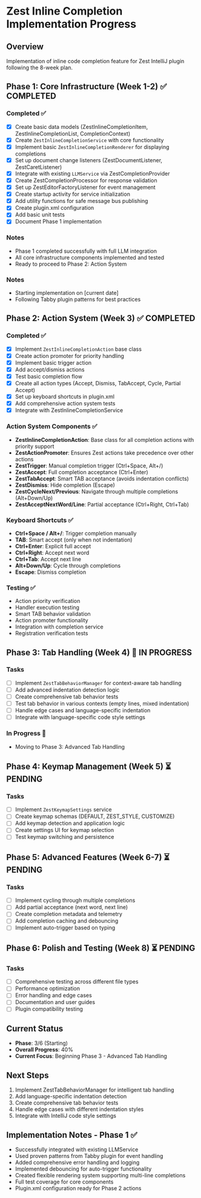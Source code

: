 # Zest Inline Completion Implementation Progress

## Overview
Implementation of inline code completion feature for Zest IntelliJ plugin following the 8-week plan.

## Phase 1: Core Infrastructure (Week 1-2) ✅ COMPLETED

### Completed ✅
- [x] Create basic data models (ZestInlineCompletionItem, ZestInlineCompletionList, CompletionContext)
- [x] Create `ZestInlineCompletionService` with core functionality
- [x] Implement basic `ZestInlineCompletionRenderer` for displaying completions
- [x] Set up document change listeners (ZestDocumentListener, ZestCaretListener)
- [x] Integrate with existing `LLMService` via ZestCompletionProvider
- [x] Create ZestCompletionProcessor for response validation
- [x] Set up ZestEditorFactoryListener for event management
- [x] Create startup activity for service initialization
- [x] Add utility functions for safe message bus publishing
- [x] Create plugin.xml configuration
- [x] Add basic unit tests
- [x] Document Phase 1 implementation

### Notes
- Phase 1 completed successfully with full LLM integration
- All core infrastructure components implemented and tested
- Ready to proceed to Phase 2: Action System

### Notes
- Starting implementation on [current date]
- Following Tabby plugin patterns for best practices

## Phase 2: Action System (Week 3) ✅ COMPLETED

### Completed ✅
- [x] Implement `ZestInlineCompletionAction` base class
- [x] Create action promoter for priority handling
- [x] Implement basic trigger action
- [x] Add accept/dismiss actions
- [x] Test basic completion flow
- [x] Create all action types (Accept, Dismiss, TabAccept, Cycle, Partial Accept)
- [x] Set up keyboard shortcuts in plugin.xml
- [x] Add comprehensive action system tests
- [x] Integrate with ZestInlineCompletionService

### Action System Components ✅
- **ZestInlineCompletionAction**: Base class for all completion actions with priority support
- **ZestActionPromoter**: Ensures Zest actions take precedence over other actions
- **ZestTrigger**: Manual completion trigger (Ctrl+Space, Alt+/)
- **ZestAccept**: Full completion acceptance (Ctrl+Enter)
- **ZestTabAccept**: Smart TAB acceptance (avoids indentation conflicts)
- **ZestDismiss**: Hide completion (Escape)
- **ZestCycleNext/Previous**: Navigate through multiple completions (Alt+Down/Up)
- **ZestAcceptNextWord/Line**: Partial acceptance (Ctrl+Right, Ctrl+Tab)

### Keyboard Shortcuts ✅
- **Ctrl+Space / Alt+/**: Trigger completion manually
- **TAB**: Smart accept (only when not indentation)
- **Ctrl+Enter**: Explicit full accept
- **Ctrl+Right**: Accept next word
- **Ctrl+Tab**: Accept next line
- **Alt+Down/Up**: Cycle through completions
- **Escape**: Dismiss completion

### Testing ✅
- Action priority verification
- Handler execution testing
- Smart TAB behavior validation
- Action promoter functionality
- Integration with completion service
- Registration verification tests

## Phase 3: Tab Handling (Week 4) 🚧 IN PROGRESS

### Tasks
- [ ] Implement `ZestTabBehaviorManager` for context-aware tab handling
- [ ] Add advanced indentation detection logic
- [ ] Create comprehensive tab behavior tests
- [ ] Test tab behavior in various contexts (empty lines, mixed indentation)
- [ ] Handle edge cases and language-specific indentation
- [ ] Integrate with language-specific code style settings

### In Progress 🚧
- Moving to Phase 3: Advanced Tab Handling

## Phase 4: Keymap Management (Week 5) ⏳ PENDING

### Tasks
- [ ] Implement `ZestKeymapSettings` service
- [ ] Create keymap schemas (DEFAULT, ZEST_STYLE, CUSTOMIZE)
- [ ] Add keymap detection and application logic
- [ ] Create settings UI for keymap selection
- [ ] Test keymap switching and persistence

## Phase 5: Advanced Features (Week 6-7) ⏳ PENDING

### Tasks
- [ ] Implement cycling through multiple completions
- [ ] Add partial acceptance (next word, next line)
- [ ] Create completion metadata and telemetry
- [ ] Add completion caching and debouncing
- [ ] Implement auto-trigger based on typing

## Phase 6: Polish and Testing (Week 8) ⏳ PENDING

### Tasks
- [ ] Comprehensive testing across different file types
- [ ] Performance optimization
- [ ] Error handling and edge cases
- [ ] Documentation and user guides
- [ ] Plugin compatibility testing

## Current Status
- **Phase**: 3/6 (Starting)
- **Overall Progress**: 40%
- **Current Focus**: Beginning Phase 3 - Advanced Tab Handling

## Next Steps
1. Implement ZestTabBehaviorManager for intelligent tab handling
2. Add language-specific indentation detection
3. Create comprehensive tab behavior tests  
4. Handle edge cases with different indentation styles
5. Integrate with IntelliJ code style settings

## Implementation Notes - Phase 1 ✅
- Successfully integrated with existing LLMService
- Used proven patterns from Tabby plugin for event handling
- Added comprehensive error handling and logging
- Implemented debouncing for auto-trigger functionality
- Created flexible rendering system supporting multi-line completions
- Full test coverage for core components
- Plugin.xml configuration ready for Phase 2 actions
